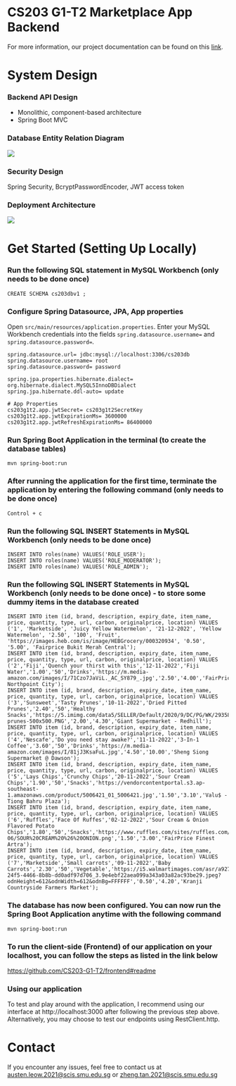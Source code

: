 # CS203 G1-T2 Marketplace App Backend
For more information, our project documentation can be found on this <a href="https://docs.google.com/document/d/1lj3YDj_zsA03iJininKhKhIDjvIQG8UDkIr7JoL64bM/edit?usp=sharing">link</a>.

# System Design
### Backend API Design
- Monolithic, component-based architecture
- Spring Boot MVC

### Database Entity Relation Diagram
<img src="https://user-images.githubusercontent.com/76640197/200608793-89a4171f-0b10-4e81-8ab5-b737c6d485aa.png" />

### Security Design
Spring Security, BcryptPasswordEncoder, JWT access token


### Deployment Architecture
<img src="https://user-images.githubusercontent.com/76640197/200608994-7a945e8d-390e-41c1-9a53-66ca5342246a.png" />

# Get Started (Setting Up Locally)

### Run the following SQL statement in MySQL Workbench (only needs to be done once)
```Copy link
CREATE SCHEMA cs203dbv1 ;
```

### Configure Spring Datasource, JPA, App properties
Open `src/main/resources/application.properties`.
Enter your MySQL Workbench credentials into the fields `spring.datasource.username=` and `spring.datasource.password=`.

```properties
spring.datasource.url= jdbc:mysql://localhost:3306/cs203db
spring.datasource.username= root
spring.datasource.password= password

spring.jpa.properties.hibernate.dialect= org.hibernate.dialect.MySQL5InnoDBDialect
spring.jpa.hibernate.ddl-auto= update

# App Properties
cs203g1t2.app.jwtSecret= cs203g1t2SecretKey
cs203g1t2.app.jwtExpirationMs= 3600000
cs203g1t2.app.jwtRefreshExpirationMs= 86400000
```

### Run Spring Boot Application in the terminal (to create the database tables)
```
mvn spring-boot:run
```

### After running the application for the first time, terminate the application by entering the following command (only needs to be done once)
```
Control + c
```

### Run the following SQL INSERT Statements in MySQL Workbench (only needs to be done once)
```
INSERT INTO roles(name) VALUES('ROLE_USER');
INSERT INTO roles(name) VALUES('ROLE_MODERATOR');
INSERT INTO roles(name) VALUES('ROLE_ADMIN');
```

### Run the following SQL INSERT Statements in MySQL Workbench (only needs to be done once) - to store some dummy items in the database created
```
INSERT INTO item (id, brand, description, expiry_date, item_name, price, quantity, type, url, carbon, originalprice, location) VALUES ('1', 'Marketside', 'Juicy Yellow Watermelon', '21-12-2022', 'Yellow Watermelon', '2.50', '100', 'Fruit', 'https://images.heb.com/is/image/HEBGrocery/000320934', '0.50', '5.00', 'Fairprice Bukit Merah Central');
INSERT INTO item (id, brand, description, expiry_date, item_name, price, quantity, type, url, carbon, originalprice, location) VALUES ('2','Fiji','Quench your thirst with this','12-11-2022','Fiji Water','1.00','50','Drinks','https://m.media-amazon.com/images/I/71Czo7JaViL._AC_SY879_.jpg','2.50','4.00','FairPrice Northpoint City');
INSERT INTO item (id, brand, description, expiry_date, item_name, price, quantity, type, url, carbon, originalprice, location) VALUES ('3','Sunsweet','Tasty Prunes','10-11-2022','Dried Pitted Prunes','2.40','50','Healthy Snacks','https://5.imimg.com/data5/SELLER/Default/2020/9/DC/PG/WK/2935824/sunsweet-prunes-500x500.PNG','2.00','4.30','Giant Supermarket - Redhill');
INSERT INTO item (id, brand, description, expiry_date, item_name, price, quantity, type, url, carbon, originalprice, location) VALUES ('4','Nescafe','Do you need stay awake?','11-11-2022','3-In-1 Coffee','3.60','50','Drinks','https://m.media-amazon.com/images/I/81jJ3KsaFuL.jpg','4.50','10.00','Sheng Siong Supermarket @ Dawson');
INSERT INTO item (id, brand, description, expiry_date, item_name, price, quantity, type, url, carbon, originalprice, location) VALUES ('5','Lays Chips','Crunchy Chips','20-11-2022','Sour Cream Chips','1.90','50','Snacks','https://vendorcontentportal.s3.ap-southeast-1.amazonaws.com/product/5006421_01_5006421.jpg','1.50','3.10','Valu$ - Tiong Bahru Plaza');
INSERT INTO item (id, brand, description, expiry_date, item_name, price, quantity, type, url, carbon, originalprice, location) VALUES ('6','Ruffles','Face Of Ruffes','02-12-2022','Sour Cream & Onion Flavored Potato Chips','1.80','50','Snacks','https://www.ruffles.com/sites/ruffles.com/files/2019-06/SOUR%20CREAM%20%26%20ONION.png','1.50','3.00','FairPrice Finest Artra');
INSERT INTO item (id, brand, description, expiry_date, item_name, price, quantity, type, url, carbon, originalprice, location) VALUES ('7','Marketside','Small carrots','09-11-2022','Baby Carrots','2.30','50','Vegetable','https://i5.walmartimages.com/asr/a92791be-24f5-4466-8b8b-dd0adf97d706_3.9e4ebf22aea099a343a03a82ac93be29.jpeg?odnHeight=612&odnWidth=612&odnBg=FFFFFF','0.50','4.20','Kranji Countryside Farmers Market');
```

### The database has now been configured. You can now run the Spring Boot Application anytime with the following command
```
mvn spring-boot:run
```

### To run the client-side (Frontend) of our application on your localhost, you can follow the steps as listed in the link below
https://github.com/CS203-G1-T2/frontend#readme

### Using our application
To test and play around with the application, I recommend using our interface at http://localhost:3000 after following the previous step above. Alternatively, you may choose to test our endpoints using RestClient.http.

# Contact
If you encounter any issues, feel free to contact us at austen.leow.2021@scis.smu.edu.sg or zheng.tan.2021@scis.smu.edu.sg
